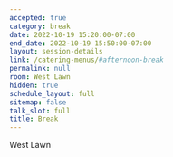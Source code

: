 ```yaml
---
accepted: true
category: break
date: 2022-10-19 15:20:00-07:00
end_date: 2022-10-19 15:50:00-07:00
layout: session-details
link: /catering-menus/#afternoon-break
permalink: null
room: West Lawn
hidden: true
schedule_layout: full
sitemap: false
talk_slot: full
title: Break
---
```


West Lawn
